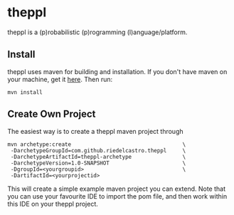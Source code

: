 theppl
==============

theppl is a (p)robabilistic (p)rogramming (l)anguage/platform.

Install
--------
theppl uses maven for building and installation. If you don't have maven on your machine,
get it [here](http://maven.apache.org/). Then run:

    mvn install

Create Own Project
------------------
The easiest way is to create a theppl maven project through

    mvn archetype:create                                   \
     -DarchetypeGroupId=com.github.riedelcastro.theppl     \
     -DarchetypeArtifactId=theppl-archetype                \
     -DarchetypeVersion=1.0-SNAPSHOT                       \
     -DgroupId=<yourgroupid>                               \
     -DartifactId=<yourprojectid>

This will create a simple example maven project you can extend. Note that you can use
your favourite IDE to import the pom file, and then work within this IDE on
your theppl project.